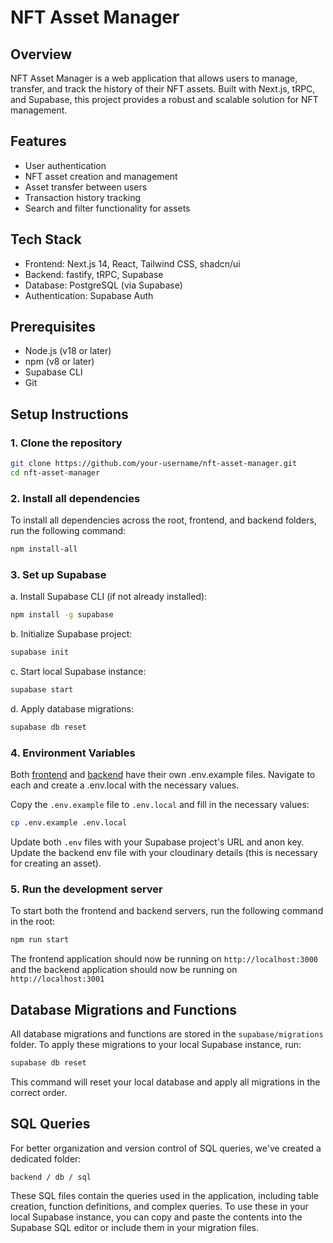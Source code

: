 # NFT Asset Manager

## Overview

NFT Asset Manager is a web application that allows users to manage, transfer,
and track the history of their NFT assets. Built with Next.js, tRPC, and
Supabase, this project provides a robust and scalable solution for NFT
management.

## Features

- User authentication
- NFT asset creation and management
- Asset transfer between users
- Transaction history tracking
- Search and filter functionality for assets

## Tech Stack

- Frontend: Next.js 14, React, Tailwind CSS, shadcn/ui
- Backend: fastify, tRPC, Supabase
- Database: PostgreSQL (via Supabase)
- Authentication: Supabase Auth

## Prerequisites

- Node.js (v18 or later)
- npm (v8 or later)
- Supabase CLI
- Git

## Setup Instructions

### 1. Clone the repository

```bash
git clone https://github.com/your-username/nft-asset-manager.git
cd nft-asset-manager
```

### 2. Install all dependencies

To install all dependencies across the root, frontend, and backend folders, run
the following command:

```bash
npm install-all
```

### 3. Set up Supabase

a. Install Supabase CLI (if not already installed):

```bash
npm install -g supabase
```

b. Initialize Supabase project:

```bash
supabase init
```

c. Start local Supabase instance:

```bash
supabase start
```

d. Apply database migrations:

```bash
supabase db reset
```

### 4. Environment Variables

Both [frontend](./frontend/.env.example) and [backend](./backend/.env.example)
have their own .env.example files. Navigate to each and create a .env.local with
the necessary values.

Copy the `.env.example` file to `.env.local` and fill in the necessary values:

```bash
cp .env.example .env.local
```

Update both `.env` files with your Supabase project's URL and anon key. Update
the backend env file with your cloudinary details (this is necessary for
creating an asset).

### 5. Run the development server

To start both the frontend and backend servers, run the following command in the
root:

```bash
npm run start
```

The frontend application should now be running on `http://localhost:3000` and
the backend application should now be running on `http://localhost:3001`

## Database Migrations and Functions

All database migrations and functions are stored in the `supabase/migrations`
folder. To apply these migrations to your local Supabase instance, run:

```bash
supabase db reset
```

This command will reset your local database and apply all migrations in the
correct order.

## SQL Queries

For better organization and version control of SQL queries, we've created a
dedicated folder:

`backend / db / sql`

These SQL files contain the queries used in the application, including table
creation, function definitions, and complex queries. To use these in your local
Supabase instance, you can copy and paste the contents into the Supabase SQL
editor or include them in your migration files.
